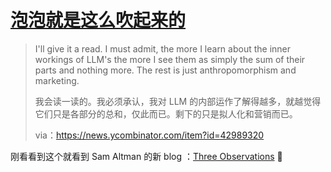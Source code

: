 # [泡泡就是这么吹起来的](https://github.com/VandeeFeng/gitmemo/issues/36)

> I'll give it a read. I must admit, the more I learn about the inner workings of LLM's the more I see them as simply the sum of their parts and nothing more. The rest is just anthropomorphism and marketing.
> 
> 我会读一读的。我必须承认，我对 LLM 的内部运作了解得越多，就越觉得它们只是各部分的总和，仅此而已。剩下的只是拟人化和营销而已。 
>
> via：https://news.ycombinator.com/item?id=42989320

刚看看到这个就看到 Sam Altman 的新 blog ：[Three Observations](https://blog.samaltman.com/three-observations) 🤣